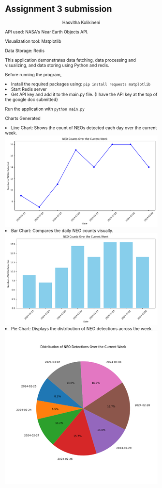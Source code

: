 # Assignment 3 submission

<center>Hasvitha Kolikineni</center>

API used: NASA's Near Earth Objects API.

Visualization tool: Matplotlib

Data Storage: Redis

This application demonstrates data fetching, data processing and visualizing, and data storing using Python and redis.

Before running the program, 
<li>
  Install the required packages using:
  <code>pip install requests matplotlib</code>
</li>
<li>
  Start Redis server
</li>
<li>
  Get API key and add it to the main.py file. {I have the API key at the top of the google doc submitted}
</li>

Run the application with <code>python main.py</code>

Charts Generated
<li>Line Chart: Shows the count of NEOs detected each day over the current week.
  <img src="https://github.com/koliki74/bigdatatools/blob/main/assignment3/line_chart.png" alt="Line Chart">
<li>Bar Chart: Compares the daily NEO counts visually.
  <img src="https://github.com/koliki74/bigdatatools/blob/main/assignment3/bar_chart.png" alt="Bar Chart">
<li>Pie Chart: Displays the distribution of NEO detections across the week.
  <img src="https://github.com/koliki74/bigdatatools/blob/main/assignment3/pie_chart.png" alt="Pie Chart">
